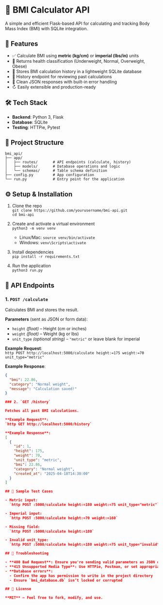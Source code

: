 # 🧾 BMI Calculator API

A simple and efficient Flask-based API for calculating and tracking Body Mass Index (BMI) with SQLite integration.

## 🚀 Features

- ✅ Calculate BMI using **metric (kg/cm)** or **imperial (lbs/in)** units  
- 🧠 Returns health classification (Underweight, Normal, Overweight, Obese)  
- 📂 Stores BMI calculation history in a lightweight SQLite database  
- 📜 History endpoint for reviewing past calculations  
- 🧱 Clean JSON responses with built-in error handling  
- ↻ Easily extensible and production-ready

## 🛠 Tech Stack

- **Backend**: Python 3, Flask  
- **Database**: SQLite  
- **Testing**: HTTPie, Pytest  

## 📁 Project Structure

```
bmi_api/
├── app/
│   ├── routes/       # API endpoints (calculate, history)
│   ├── models/       # Database operations and logic
│   └── schemas/      # Table schema definition
├── config.py         # App configuration
└── run.py            # Entry point for the application
```

## ⚙️ Setup & Installation

1. Clone the repo  
   `git clone https://github.com/yourusername/bmi-api.git`  
   `cd bmi-api`

2. Create and activate a virtual environment  
   `python3 -m venv venv`  
   - Linux/Mac: `source venv/bin/activate`  
   - Windows: `venv\Scripts\activate`

3. Install dependencies  
   `pip install -r requirements.txt`

4. Run the application  
   `python3 run.py`

## 📡 API Endpoints

### 1. `POST /calculate`

Calculates BMI and stores the result.

**Parameters** (sent as JSON or form data):  
- `height` *(float)* – Height (cm or inches)  
- `weight` *(float)* – Weight (kg or lbs)  
- `unit_type` *(optional string)* – `"metric"` or leave blank for imperial

**Example Request**:  
`http POST http://localhost:5000/calculate height:=175 weight:=70 unit_type="metric"`

**Example Response**:
```json
{
  "bmi": 22.86,
  "category": "Normal weight",
  "message": "Calculation saved!"
}

### 2. `GET /history`

Fetches all past BMI calculations.

**Example Request**:  
`http GET http://localhost:5000/history`

**Example Response**:  
[
  {
    "id": 1,
    "height": 175,
    "weight": 70,
    "unit_type": "metric",
    "bmi": 22.86,
    "category": "Normal weight",
    "created_at": "2025-04-18T14:30:00"
  }
]

## 🥪 Sample Test Cases

- Metric input:  
  `http POST :5000/calculate height:=180 weight:=75 unit_type="metric"`

- Imperial input:  
  `http POST :5000/calculate height:=70 weight:=160`

- Missing field:  
  `http POST :5000/calculate height:=180`

- Invalid unit_type:  
  `http POST :5000/calculate height:=180 weight:=75 unit_type="invalid"`

## 🐛 Troubleshooting

- **400 Bad Request**: Ensure you're sending valid parameters as JSON or form data.  
- **415 Unsupported Media Type**: Use HTTPie, Postman, or set appropriate headers in curl (e.g. `-H "Content-Type: application/json"`).  
- **Database errors**:  
  - Confirm the app has permission to write in the project directory  
  - Ensure `bmi_database.db` isn’t locked or corrupted

## 🧾 License

**MIT** — Feel free to fork, modify, and use.